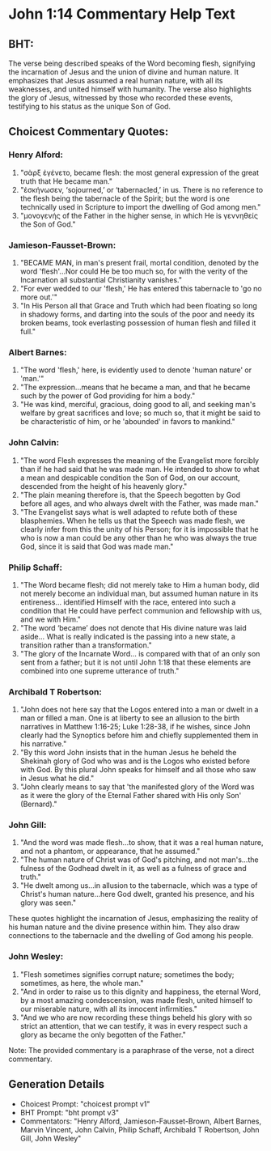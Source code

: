 # John 1:14 Commentary Help Text

## BHT:
The verse being described speaks of the Word becoming flesh, signifying the incarnation of Jesus and the union of divine and human nature. It emphasizes that Jesus assumed a real human nature, with all its weaknesses, and united himself with humanity. The verse also highlights the glory of Jesus, witnessed by those who recorded these events, testifying to his status as the unique Son of God.

## Choicest Commentary Quotes:
### Henry Alford:
1. "σὰρξ ἐγένετο, became flesh: the most general expression of the great truth that He became man."
2. "ἐσκήνωσεν, ‘sojourned,’ or ‘tabernacled,’ in us. There is no reference to the flesh being the tabernacle of the Spirit; but the word is one technically used in Scripture to import the dwelling of God among men."
3. "μονογενής of the Father in the higher sense, in which He is γεννηθείς the Son of God."


### Jamieson-Fausset-Brown:
1. "BECAME MAN, in man's present frail, mortal condition, denoted by the word 'flesh'...Nor could He be too much so, for with the verity of the Incarnation all substantial Christianity vanishes."
2. "For ever wedded to our 'flesh,' He has entered this tabernacle to 'go no more out.'"
3. "In His Person all that Grace and Truth which had been floating so long in shadowy forms, and darting into the souls of the poor and needy its broken beams, took everlasting possession of human flesh and filled it full."

### Albert Barnes:
1. "The word 'flesh,' here, is evidently used to denote 'human nature' or 'man.'"
2. "The expression...means that he became a man, and that he became such by the power of God providing for him a body."
3. "He was kind, merciful, gracious, doing good to all, and seeking man's welfare by great sacrifices and love; so much so, that it might be said to be characteristic of him, or he 'abounded' in favors to mankind."

### John Calvin:
1. "The word Flesh expresses the meaning of the Evangelist more forcibly than if he had said that he was made man. He intended to show to what a mean and despicable condition the Son of God, on our account, descended from the height of his heavenly glory."
2. "The plain meaning therefore is, that the Speech begotten by God before all ages, and who always dwelt with the Father, was made man."
3. "The Evangelist says what is well adapted to refute both of these blasphemies. When he tells us that the Speech was made flesh, we clearly infer from this the unity of his Person; for it is impossible that he who is now a man could be any other than he who was always the true God, since it is said that God was made man."

### Philip Schaff:
1. "The Word became flesh; did not merely take to Him a human body, did not merely become an individual man, but assumed human nature in its entireness... identified Himself with the race, entered into such a condition that He could have perfect communion and fellowship with us, and we with Him." 
2. "The word ‘became’ does not denote that His divine nature was laid aside... What is really indicated is the passing into a new state, a transition rather than a transformation." 
3. "The glory of the Incarnate Word... is compared with that of an only son sent from a father; but it is not until John 1:18 that these elements are combined into one supreme utterance of truth."

### Archibald T Robertson:
1. "John does not here say that the Logos entered into a man or dwelt in a man or filled a man. One is at liberty to see an allusion to the birth narratives in Matthew 1:16-25; Luke 1:28-38, if he wishes, since John clearly had the Synoptics before him and chiefly supplemented them in his narrative."
2. "By this word John insists that in the human Jesus he beheld the Shekinah glory of God who was and is the Logos who existed before with God. By this plural John speaks for himself and all those who saw in Jesus what he did."
3. "John clearly means to say that 'the manifested glory of the Word was as it were the glory of the Eternal Father shared with His only Son' (Bernard)."

### John Gill:
1. "And the word was made flesh...to show, that it was a real human nature, and not a phantom, or appearance, that he assumed."
2. "The human nature of Christ was of God's pitching, and not man's...the fulness of the Godhead dwelt in it, as well as a fulness of grace and truth."
3. "He dwelt among us...in allusion to the tabernacle, which was a type of Christ's human nature...here God dwelt, granted his presence, and his glory was seen."

These quotes highlight the incarnation of Jesus, emphasizing the reality of his human nature and the divine presence within him. They also draw connections to the tabernacle and the dwelling of God among his people.

### John Wesley:
1. "Flesh sometimes signifies corrupt nature; sometimes the body; sometimes, as here, the whole man."
2. "And in order to raise us to this dignity and happiness, the eternal Word, by a most amazing condescension, was made flesh, united himself to our miserable nature, with all its innocent infirmities."
3. "And we who are now recording these things beheld his glory with so strict an attention, that we can testify, it was in every respect such a glory as became the only begotten of the Father."

Note: The provided commentary is a paraphrase of the verse, not a direct commentary.


## Generation Details
- Choicest Prompt: "choicest prompt v1"
- BHT Prompt: "bht prompt v3"
- Commentators: "Henry Alford, Jamieson-Fausset-Brown, Albert Barnes, Marvin Vincent, John Calvin, Philip Schaff, Archibald T Robertson, John Gill, John Wesley"
